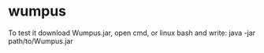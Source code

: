 wumpus
======

To test it download Wumpus.jar, open cmd, or linux bash and write: java -jar path/to/Wumpus.jar
